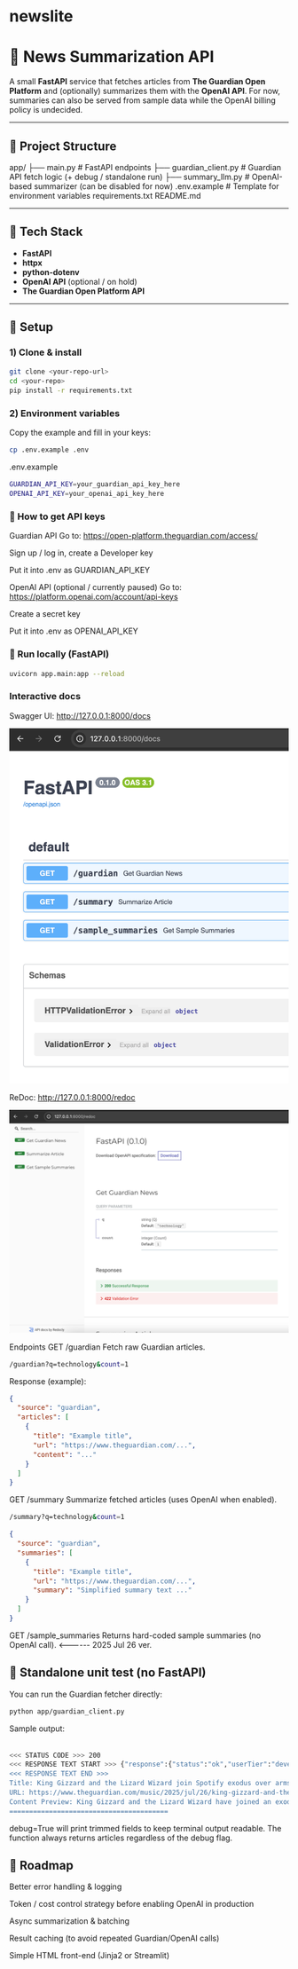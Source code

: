 # newslite


# 📰 News Summarization API

A small **FastAPI** service that fetches articles from **The Guardian Open Platform** and (optionally) summarizes them with the **OpenAI API**. For now, summaries can also be served from sample data while the OpenAI billing policy is undecided.

---

## 📁 Project Structure



app/
├── main.py # FastAPI endpoints
├── guardian_client.py # Guardian API fetch logic (+ debug / standalone run)
├── summary_llm.py # OpenAI-based summarizer (can be disabled for now)
.env.example # Template for environment variables
requirements.txt
README.md





---

## 🚀 Tech Stack

- **FastAPI**
- **httpx**
- **python-dotenv**
- **OpenAI API** (optional / on hold)
- **The Guardian Open Platform API**

---

## 🔧 Setup

### 1) Clone & install

```bash
git clone <your-repo-url>
cd <your-repo>
pip install -r requirements.txt
```


### 2) Environment variables
Copy the example and fill in your keys:

```bash
cp .env.example .env
```

.env.example
```bash
GUARDIAN_API_KEY=your_guardian_api_key_here
OPENAI_API_KEY=your_openai_api_key_here
```


### 🔑 How to get API keys
Guardian API
Go to: https://open-platform.theguardian.com/access/

Sign up / log in, create a Developer key

Put it into .env as GUARDIAN_API_KEY

OpenAI API (optional / currently paused)
Go to: https://platform.openai.com/account/api-keys

Create a secret key

Put it into .env as OPENAI_API_KEY


### 🧪 Run locally (FastAPI)

```bash
uvicorn app.main:app --reload
```

### Interactive docs
Swagger UI: http://127.0.0.1:8000/docs

![alt text](</docs/docs.png>)

ReDoc: http://127.0.0.1:8000/redoc

![alt text](</docs/redoc.png>)


Endpoints
GET /guardian
Fetch raw Guardian articles.

```bash
/guardian?q=technology&count=1
```

Response (example):

```json
{
  "source": "guardian",
  "articles": [
    {
      "title": "Example title",
      "url": "https://www.theguardian.com/...",
      "content": "..."
    }
  ]
}

```

GET /summary
Summarize fetched articles (uses OpenAI when enabled).

```bash
/summary?q=technology&count=1
```

```json
{
  "source": "guardian",
  "summaries": [
    {
      "title": "Example title",
      "url": "https://www.theguardian.com/...",
      "summary": "Simplified summary text ..."
    }
  ]
}

```

GET /sample_summaries
Returns hard-coded sample summaries (no OpenAI call). <------ 2025 Jul 26 ver.



## 🧪 Standalone unit test (no FastAPI)
You can run the Guardian fetcher directly:

```bash
python app/guardian_client.py

```

Sample output:

```bash

<<< STATUS CODE >>> 200
<<< RESPONSE TEXT START >>> {"response":{"status":"ok","userTier":"developer","total":151911,"startIndex":1,"pageSize":1,"currentPage":1,"pages":151911,"orderBy":"newest","results":[{"id":"music/2025/jul/26/king-gizzard-and-the-
<<< RESPONSE TEXT END >>>
Title: King Gizzard and the Lizard Wizard join Spotify exodus over arms industry link
URL: https://www.theguardian.com/music/2025/jul/26/king-gizzard-and-the-lizard-wizard-join-spotify-exodus-over-arms-industry-link-ntwnfb
Content Preview: King Gizzard and the Lizard Wizard have joined an exodus of musicians from Spotify in protest against the music streaming site’s CEO’s links with the defence industry. “Fuck Spotify,” the prolific Aus
========================================


```
debug=True will print trimmed fields to keep terminal output readable.
The function always returns articles regardless of the debug flag.


## 🧭 Roadmap
Better error handling & logging

Token / cost control strategy before enabling OpenAI in production

Async summarization & batching

Result caching (to avoid repeated Guardian/OpenAI calls)

Simple HTML front-end (Jinja2 or Streamlit)

